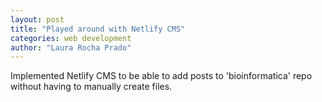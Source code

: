 ```yaml
---
layout: post
title: "Played around with Netlify CMS"
categories: web development
author: "Laura Rocha Prado"
---
```


Implemented Netlify CMS to be able to add posts to 'bioinformatica' repo without having to manually create files.


